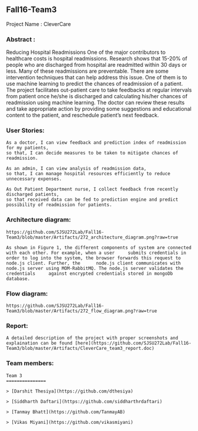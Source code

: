 ## Fall16-Team3

Project Name : CleverCare

### Abstract :
Reducing Hospital Readmissions
	One of the major contributors to healthcare costs is hospital readmissions. Research shows that 15-20% of people who are discharged from hospital are readmitted within 30 days or less. Many of these readmissions are preventable. There are some intervention techniques that can help address this issue. One of them is to use machine learning to predict the chances of readmission of a patient. The project facilitates out-patient care to take feedbacks at regular intervals from patient once he/she is discharged and calculating his/her chances of readmission using machine learning. The doctor can review these results and take appropriate action by providing some suggestions and educational content to the patient, and reschedule patient’s next feedback.


### User Stories:

	As a doctor, I can view feedback and prediction index of readmission for my patients,
	so that, I can decide measures to be taken to mitigate chances of readmission.

	As an admin, I can view analysis of readmission data,
	so that, I can manage hospital resources efficiently to reduce unnecessary expenses.

	As Out Patient Department nurse, I collect feedback from recently discharged patients,
	so that received data can be fed to prediction engine and predict possibility of readmission for patients.
	

### Architecture diagram:
	https://github.com/SJSU272Lab/Fall16-Team3/blob/master/Artifacts/272_architecture_diagram.png?raw=true
	
	As shown in Figure 1, the different components of system are connected with each other. For example, when a user 	 submits credentials in order to log into the system, the browser forwards this request to node.js client. Further, the  	 node.js client communicates with node.js server using MOM-RabbitMQ. The node.js server validates the credentials 	  against encrypted credentials stored in mongoDb database.


### Flow diagram:
	https://github.com/SJSU272Lab/Fall16-Team3/blob/master/Artifacts/272_flow_diagram.png?raw=true
	

### Report:
	A detailed description of the project with proper screenshots and explaination can be found [here](https://github.com/SJSU272Lab/Fall16-Team3/blob/master/Artifacts/CleverCare_team3_report.doc)
	

### Team members:
	Team 3
	===============

	> [Darshit Thesiya](https://github.com/dthesiya)

	> [Siddharth Daftari](https://github.com/siddharthrdaftari)

	> [Tanmay Bhatt](https://github.com/TanmayAB)

	> [Vikas Miyani](https://github.com/vikasmiyani)
	
